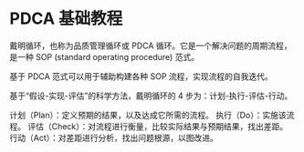 # PDCA 基础教程

戴明循环，也称为品质管理循环或 PDCA 循环。它是一个解决问题的周期流程，是一种 SOP (standard operating procedure) 范式。

基于 PDCA 范式可以用于辅助构建各种 SOP 流程，实现流程的自我迭代。

基于“假设-实现-评估”的科学方法，戴明循环的 4 步为：计划-执行-评估-行动。

计划（Plan）：定义预期的结果，以及达成它所需的流程。
执行（Do）：实施该流程。
评估（Check）：对流程进行衡量，比较实际结果与预期结果，找出差距。
行动（Act）：对差距进行分析，找出问题根源，以图改进。